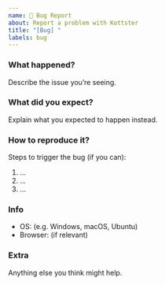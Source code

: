 ```yaml
---
name: 🐛 Bug Report
about: Report a problem with Kottster
title: "[Bug] "
labels: bug
---
```


### What happened?
Describe the issue you’re seeing.

### What did you expect?
Explain what you expected to happen instead.

### How to reproduce it?
Steps to trigger the bug (if you can):
1. ...
2. ...
3. ...

### Info
- OS: (e.g. Windows, macOS, Ubuntu)
- Browser: (if relevant)

### Extra
Anything else you think might help.
